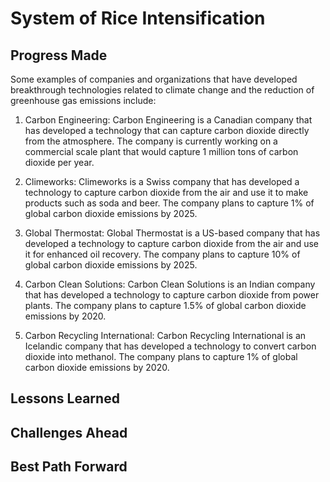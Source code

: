 # System of Rice Intensification

## Progress Made



Some examples of companies and organizations that have developed breakthrough technologies related to climate change and the reduction of greenhouse gas emissions include:

1. Carbon Engineering: Carbon Engineering is a Canadian company that has developed a technology that can capture carbon dioxide directly from the atmosphere. The company is currently working on a commercial scale plant that would capture 1 million tons of carbon dioxide per year.

2. Climeworks: Climeworks is a Swiss company that has developed a technology to capture carbon dioxide from the air and use it to make products such as soda and beer. The company plans to capture 1% of global carbon dioxide emissions by 2025.

3. Global Thermostat: Global Thermostat is a US-based company that has developed a technology to capture carbon dioxide from the air and use it for enhanced oil recovery. The company plans to capture 10% of global carbon dioxide emissions by 2025.

4. Carbon Clean Solutions: Carbon Clean Solutions is an Indian company that has developed a technology to capture carbon dioxide from power plants. The company plans to capture 1.5% of global carbon dioxide emissions by 2020.

5. Carbon Recycling International: Carbon Recycling International is an Icelandic company that has developed a technology to convert carbon dioxide into methanol. The company plans to capture 1% of global carbon dioxide emissions by 2020.

## Lessons Learned



## Challenges Ahead



## Best Path Forward


